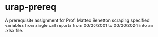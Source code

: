 # urap-prereq
A prerequisite assignment for Prof. Matteo Benetton scraping specified variables from single call reports from 06/30/2001 to 06/30/2024 into an .xlsx file.

